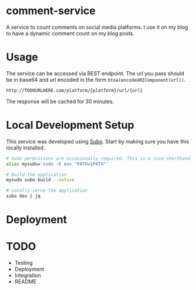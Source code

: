 # comment-service

A service to count comments on social media platforms. I use it on my blog to have a dynamic comment count on my blog posts.

# Usage

The service can be accessed via REST endpoint. The url you pass should be in base64 and url encoded in the form `btoa(encodeURIComponent(url))`.

```
http://TODOURLHERE.com/platform/{platform}/url/{url}
```

The response will be cached for 30 minutes.

# Local Development Setup

This service was developed using [Subo](https://github.com/suborbital/subo). Start by making sure you have this locally installed.

```bash
# Sudo permissions are occasionally required. This is a nice shorthand
alias mysudo='sudo -E env "PATH=$PATH"'

# Build the application
mysudo subo build --native

# Locally serve the application
subo dev | jq
```

# Deployment

# TODO

- Testing
- Deployment
- Integration
- README
